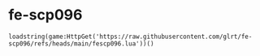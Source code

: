# fe-scp096
```loadstring(game:HttpGet('https://raw.githubusercontent.com/glrt/fe-scp096/refs/heads/main/fescp096.lua'))()```


